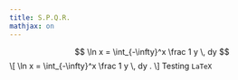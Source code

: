 ```yaml
---
title: S.P.Q.R.
mathjax: on
---
```


$$ \ln x = \int_{-\infty}^x \frac 1 y \, dy  $$
\\[ \\ln x = \\int_{-\\infty}^x \\frac 1 y \\, dy . \\]
Testing `LaTeX`